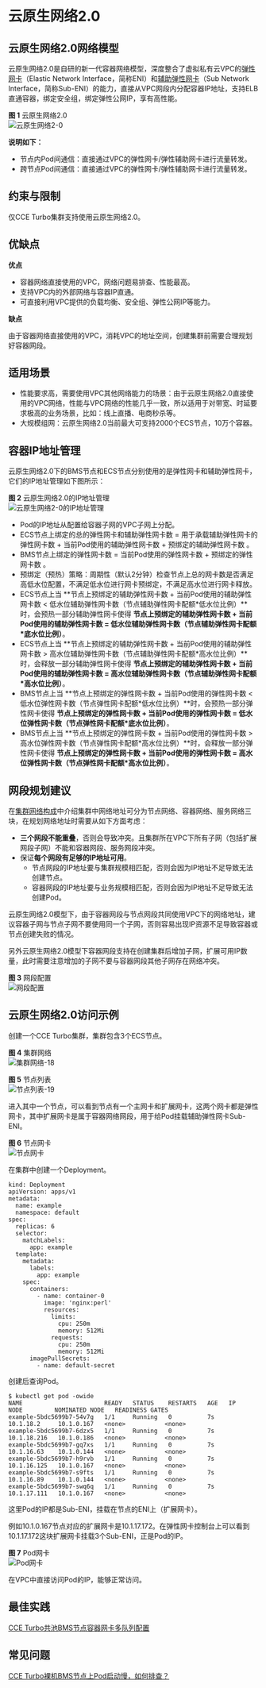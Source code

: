 # 云原生网络2.0<a name="cce_01_0284"></a>

## 云原生网络2.0网络模型<a name="section18112145311217"></a>

云原生网络2.0是自研的新一代容器网络模型，深度整合了虚拟私有云VPC的[弹性网卡](https://support.huaweicloud.com/usermanual-vpc/vpc_nic_0001.html)（Elastic Network Interface，简称ENI）和[辅助弹性网卡](https://support.huaweicloud.com/usermanual-vpc/vpc_subeni_0002.html)（Sub Network Interface，简称Sub-ENI）的能力，直接从VPC网段内分配容器IP地址，支持ELB直通容器，绑定安全组，绑定弹性公网IP，享有高性能。

**图 1**  云原生网络2.0<a name="zh-cn_topic_0146398798_fig117435555917"></a>  
![](figures/云原生网络2-0.png "云原生网络2-0")

**说明如下：**

-   节点内Pod间通信：直接通过VPC的弹性网卡/弹性辅助网卡进行流量转发。
-   跨节点Pod间通信：直接通过VPC的弹性网卡/弹性辅助网卡进行流量转发。

## 约束与限制<a name="section2548184716433"></a>

仅CCE Turbo集群支持使用云原生网络2.0。


## 优缺点<a name="section884011382223"></a>

**优点**

-   容器网络直接使用的VPC，网络问题易排查、性能最高。
-   支持VPC内的外部网络与容器IP直通。
-   可直接利用VPC提供的负载均衡、安全组、弹性公网IP等能力。

**缺点**

由于容器网络直接使用的VPC，消耗VPC的地址空间，创建集群前需要合理规划好容器网段。

## 适用场景<a name="section3723244144011"></a>

-   性能要求高，需要使用VPC其他网络能力的场景：由于云原生网络2.0直接使用的VPC网络，性能与VPC网络的性能几乎一致，所以适用于对带宽、时延要求极高的业务场景，比如：线上直播、电商秒杀等。
-   大规模组网：云原生网络2.0当前最大可支持2000个ECS节点，10万个容器。

## 容器IP地址管理<a name="section45181754101115"></a>

云原生网络2.0下的BMS节点和ECS节点分别使用的是弹性网卡和辅助弹性网卡，它们的IP地址管理如下图所示：

**图 2**  云原生网络2.0的IP地址管理<a name="fig187842468716"></a>  
![](figures/云原生网络2-0的IP地址管理.png "云原生网络2-0的IP地址管理")

-   Pod的IP地址从配置给容器子网的VPC子网上分配。
-   ECS节点上绑定的总的弹性网卡和辅助弹性网卡数 = 用于承载辅助弹性网卡的弹性网卡数 + 当前Pod使用的辅助弹性网卡数 + 预绑定的辅助弹性网卡数 。
-   BMS节点上绑定的弹性网卡数 = 当前Pod使用的弹性网卡数 +  预绑定的弹性网卡数 。
-   预绑定（预热）策略：周期性（默认2分钟）检查节点上总的网卡数是否满足高低水位配置，不满足低水位进行网卡预绑定，不满足高水位进行网卡释放。
-   ECS节点上当  **节点上预绑定的辅助弹性网卡数 + 当前Pod使用的辅助弹性网卡数 < 低水位辅助弹性网卡数（节点辅助弹性网卡配额\*低水位比例）**时，会预热一部分辅助弹性网卡使得  **节点上预绑定的辅助弹性网卡数 + 当前Pod使用的辅助弹性网卡数 = 低水位辅助弹性网卡数（节点辅助弹性网卡配额\*底水位比例）**。
-   ECS节点上当  **节点上预绑定的辅助弹性网卡数 + 当前Pod使用的辅助弹性网卡数 \> 高水位辅助弹性网卡数（节点辅助弹性网卡配额\*高水位比例）**时，会释放一部分辅助弹性网卡使得  **节点上预绑定的辅助弹性网卡数 + 当前Pod使用的辅助弹性网卡数 = 高水位辅助弹性网卡数（节点辅助弹性网卡配额\*高水位比例）**。
-   BMS节点上当  **节点上预绑定的弹性网卡数 + 当前Pod使用的弹性网卡数 < 低水位弹性网卡数（节点弹性网卡配额\*低水位比例）**时，会预热一部分弹性网卡使得  **节点上预绑定的弹性网卡数 + 当前Pod使用的弹性网卡数 = 低水位弹性网卡数（节点弹性网卡配额\*底水位比例）**。
-   BMS节点上当  **节点上预绑定的弹性网卡数 + 当前Pod使用的弹性网卡数 \> 高水位弹性网卡数（节点弹性网卡配额\*高水位比例）**时，会释放一部分弹性网卡使得  **节点上预绑定的弹性网卡数 + 当前Pod使用的弹性网卡数 = 高水位弹性网卡数（节点弹性网卡配额\*高水位比例）**。

## 网段规划建议<a name="section08181419115517"></a>

在[集群网络构成](网络概述.md#section1131733719195)中介绍集群中网络地址可分为节点网络、容器网络、服务网络三块，在规划网络地址时需要从如下方面考虑：

-   **三个网段不能重叠**，否则会导致冲突。且集群所在VPC下所有子网（包括扩展网段子网）不能和容器网段、服务网段冲突。
-   保证**每个网段有足够的IP地址可用**。
    -   节点网段的IP地址要与集群规模相匹配，否则会因为IP地址不足导致无法创建节点。
    -   容器网段的IP地址要与业务规模相匹配，否则会因为IP地址不足导致无法创建Pod。


云原生网络2.0模型下，由于容器网段与节点网段共同使用VPC下的网络地址，建议容器子网与节点子网不要使用同一个子网，否则容易出现IP资源不足导致容器或节点创建失败的情况。

另外云原生网络2.0模型下容器网段支持在创建集群后增加子网，扩展可用IP数量，此时需要注意增加的子网不要与容器网段其他子网存在网络冲突。

**图 3**  网段配置<a name="fig16639123813259"></a>  
![](figures/网段配置.png "网段配置")

## 云原生网络2.0访问示例<a name="section161713314914"></a>

创建一个CCE Turbo集群，集群包含3个ECS节点。

**图 4**  集群网络<a name="fig34706594193"></a>  
![](figures/集群网络-18.png "集群网络-18")

**图 5**  节点列表<a name="fig12441149202012"></a>  
![](figures/节点列表-19.png "节点列表-19")

进入其中一个节点，可以看到节点有一个主网卡和扩展网卡，这两个网卡都是弹性网卡，其中扩展网卡是属于容器网络网段，用于给Pod挂载辅助弹性网卡Sub-ENI。

**图 6**  节点网卡<a name="fig9242131819209"></a>  
![](figures/节点网卡.png "节点网卡")

在集群中创建一个Deployment。

```
kind: Deployment
apiVersion: apps/v1
metadata:
  name: example
  namespace: default
spec:
  replicas: 6
  selector:
    matchLabels:
      app: example
  template:
    metadata:
      labels:
        app: example
    spec:
      containers:
        - name: container-0
          image: 'nginx:perl'
          resources:
            limits:
              cpu: 250m
              memory: 512Mi
            requests:
              cpu: 250m
              memory: 512Mi
      imagePullSecrets:
        - name: default-secret
```

创建后查询Pod。

```
$ kubectl get pod -owide
NAME                       READY   STATUS    RESTARTS   AGE   IP            NODE         NOMINATED NODE   READINESS GATES
example-5bdc5699b7-54v7g   1/1     Running   0          7s    10.1.18.2     10.1.0.167   <none>           <none>
example-5bdc5699b7-6dzx5   1/1     Running   0          7s    10.1.18.216   10.1.0.186   <none>           <none>
example-5bdc5699b7-gq7xs   1/1     Running   0          7s    10.1.16.63    10.1.0.144   <none>           <none>
example-5bdc5699b7-h9rvb   1/1     Running   0          7s    10.1.16.125   10.1.0.167   <none>           <none>
example-5bdc5699b7-s9fts   1/1     Running   0          7s    10.1.16.89    10.1.0.144   <none>           <none>
example-5bdc5699b7-swq6q   1/1     Running   0          7s    10.1.17.111   10.1.0.167   <none>           <none>
```

这里Pod的IP都是Sub-ENI，挂载在节点的ENI上（扩展网卡）。

例如10.1.0.167节点对应的扩展网卡是10.1.17.172。在弹性网卡控制台上可以看到10.1.17.172这块扩展网卡挂载3个Sub-ENI，正是Pod的IP。

**图 7**  Pod网卡<a name="fig03652819204"></a>  
![](figures/Pod网卡.png "Pod网卡")

在VPC中直接访问Pod的IP，能够正常访问。

## 最佳实践<a name="section18716143811272"></a>

[CCE Turbo共池BMS节点容器网卡多队列配置](https://support.huaweicloud.com/bestpractice-cce/cce_bestpractice_0017.html)

## 常见问题<a name="section152643614445"></a>

[CCE Turbo裸机BMS节点上Pod启动慢，如何排查？](https://support.huaweicloud.com/cce_faq/cce_faq_00310.html)

